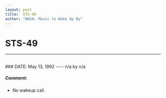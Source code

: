 ```yaml
---
layout: post
title:  STS-49
author: "NASA: Music to Wake Up By"
---
```


# STS-49
----
<br/>
### DATE: May 13, 1992
----
n/a by n/a

##### Comment:
* No wakeup call.
